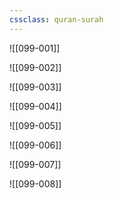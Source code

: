 ```yaml
---
cssclass: quran-surah
---
```


![[099-001]]

![[099-002]]

![[099-003]]

![[099-004]]

![[099-005]]

![[099-006]]

![[099-007]]

![[099-008]]

